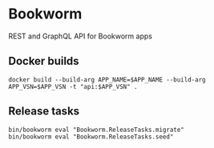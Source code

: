 # Bookworm

REST and GraphQL API for Bookworm apps

## Docker builds
`docker build --build-arg APP_NAME=$APP_NAME --build-arg APP_VSN=$APP_VSN -t "api:$APP_VSN" .`

## Release tasks
```
bin/bookworm eval "Bookworm.ReleaseTasks.migrate"
bin/bookworm eval "Bookworm.ReleaseTasks.seed"
```
